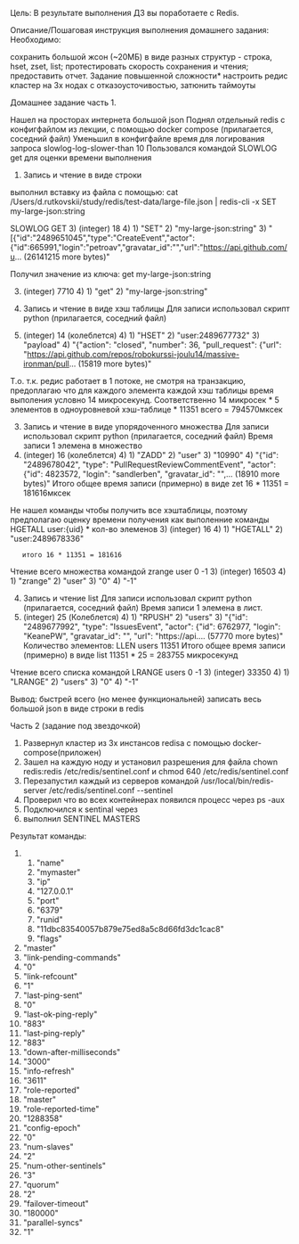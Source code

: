 Цель:
В результате выполнения ДЗ вы поработаете с Redis.

Описание/Пошаговая инструкция выполнения домашнего задания:
Необходимо:

сохранить большой жсон (~20МБ) в виде разных структур - строка, hset, zset, list;
протестировать скорость сохранения и чтения;
предоставить отчет.
Задание повышенной сложности*
настроить редис кластер на 3х нодах с отказоусточивостью, затюнить таймоуты



Домашнее задание часть 1.

Нашел на просторах интернета большой json
Поднял отдельный redis с конфигфайлом из лекции, с помощью docker compose (прилагается, соседний файл)
Уменьшил в конфигфайле время для логирования запроса 
slowlog-log-slower-than 10
Пользовался командой SLOWLOG get для оценки времени выполнения


1) Запись и чтение в виде  строки

выполнил вставку из файла с помощью:
cat /Users/d.rutkovskii/study/redis/test-data/large-file.json | redis-cli -x SET my-large-json:string

SLOWLOG GET 
   3) (integer) 18
   4) 1) "SET"
      2) "my-large-json:string"
      3) "[{\"id\":\"2489651045\",\"type\":\"CreateEvent\",\"actor\":{\"id\":665991,\"login\":\"petroav\",\"gravatar_id\":\"\",\"url\":\"https://api.github.com/u... (26141215 more bytes)"


Получил значение из ключа:
get my-large-json:string
    
3) (integer) 7710
   4) 1) "get"
      2) "my-large-json:string"


2) Запись и чтение в виде хэш таблицы
Для записи использовал скрипт python (прилагается, соседний файл)

 3) (integer) 14 (колеблется)
    4) 1) "HSET"
       2) "user:2489677732"
       3) "payload"
       4) "{\"action\": \"closed\", \"number\": 36, \"pull_request\": {\"url\": \"https://api.github.com/repos/robokurssi-joulu14/massive-ironman/pull... (15819 more bytes)"

Т.о. т.к. редис работает в 1 потоке, не смотря на транзакцию, предоплагаю что для каждого элемента каждой хэш таблицы время выполения условно 14 микросекунд.
Соответственно 14 микросек * 5 элементов в одноуровневой хэш-таблице * 11351 всего = 794570мксек




3) Запись и чтение в виде упорядоченного множества
Для записи использовал скрипт python (прилагается, соседний файл)
Время записи 1 элемена в множество
 3) (integer) 16 (колеблется)
    4) 1) "ZADD"
       2) "user"
       3) "10990"
       4) "{\"id\": \"2489678042\", \"type\": \"PullRequestReviewCommentEvent\", \"actor\": {\"id\": 4823572, \"login\": \"sandlerben\", \"gravatar_id\": \"\",... (18910 more bytes)"
Итого общее время записи (примерно) в виде zet 16 * 11351 = 181616мксек

Не нашел команды чтобы получить все хэштаблицы, поэтому предполагаю оценку времени получения как выполенние команды
HGETALL user:{uid} * кол-во элеменов 
3) (integer) 16
    4) 1) "HGETALL"
       2) "user:2489678336"

       итого 16 * 11351 = 181616

Чтение всего множества командой 
zrange user 0 -1
  3) (integer) 16503
    4) 1) "zrange"
       2) "user"
       3) "0"
       4) "-1"




4) Запись и чтение list
Для записи использовал скрипт python (прилагается, соседний файл)
Время записи 1 элемена в лист.
3) (integer) 25 (Колеблется)
    4) 1) "RPUSH"
       2) "users"
       3) "{\"id\": \"2489677992\", \"type\": \"IssuesEvent\", \"actor\": {\"id\": 6762977, \"login\": \"KeanePW\", \"gravatar_id\": \"\", \"url\": \"https://api.... (57770 more bytes)"
Количество элементов: 
LLEN users 11351
Итого общее время записи (примерно) в виде list  11351 * 25 = 283755 микросекунд


Чтение всего списка командой 
LRANGE users 0 -1
3) (integer) 33350
    4) 1) "LRANGE"
       2) "users"
       3) "0"
       4) "-1"



Вывод: быстрей всего (но менее функциональней) записать весь большой json в виде строки в redis


Часть 2 (задание под звездочкой)

1) Развернул кластер из 3х инстансов redisa с помощью docker-compose(приложен)
2) Зашел на каждую ноду и установил разрешения для файла chown redis:redis /etc/redis/sentinel.conf и chmod 640 /etc/redis/sentinel.conf
3) Перезапустил каждый из серверов командой /usr/local/bin/redis-server /etc/redis/sentinel.conf --sentinel
4) Проверил что во всех контейнерах появился процесс через ps -aux
5) Подключился к sentinal через  
6) выполнил SENTINEL MASTERS 

Результат команды: 
1)  1) "name"
    2) "mymaster"
    3) "ip"
    4) "127.0.0.1"
    5) "port"
    6) "6379"
    7) "runid"
    8) "11dbc83540057b879e75ed8a5c8d66fd3dc1cac8"
    9) "flags"
   10) "master"
   11) "link-pending-commands"
   12) "0"
   13) "link-refcount"
   14) "1"
   15) "last-ping-sent"
   16) "0"
   17) "last-ok-ping-reply"
   18) "883"
   19) "last-ping-reply"
   20) "883"
   21) "down-after-milliseconds"
   22) "3000"
   23) "info-refresh"
   24) "3611"
   25) "role-reported"
   26) "master"
   27) "role-reported-time"
   28) "1288358"
   29) "config-epoch"
   30) "0"
   31) "num-slaves"
   32) "2"
   33) "num-other-sentinels"
   34) "3"
   35) "quorum"
   36) "2"
   37) "failover-timeout"
   38) "180000"
   39) "parallel-syncs"
   40) "1"